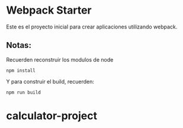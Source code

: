 # Webpack Starter

Este es el proyecto inicial para crear aplicaciones utilizando webpack.

## Notas:
Recuerden reconstruir los modulos de node
```
npm install
```

Y para construir el build, recuerden:
```
npm run build
```

# calculator-project
